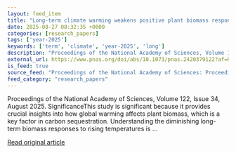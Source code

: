```yaml
---
layout: feed_item
title: "Long-term climate warming weakens positive plant biomass responses globally"
date: 2025-08-27 08:32:35 +0000
categories: [research_papers]
tags: ['year-2025']
keywords: ['term', 'climate', 'year-2025', 'long']
description: "Proceedings of the National Academy of Sciences, Volume 122, Issue 34, August 2025"
external_url: https://www.pnas.org/doi/abs/10.1073/pnas.2420379122?af=R
is_feed: true
source_feed: "Proceedings of the National Academy of Sciences: Proceedings of the National Academy of Sciences: Table of Contents"
feed_category: "research_papers"
---
```


Proceedings of the National Academy of Sciences, Volume 122, Issue 34, August 2025. SignificanceThis study is significant because it provides crucial insights into how global warming affects plant biomass, which is a key factor in carbon sequestration. Understanding the diminishing long-term biomass responses to rising temperatures is ...

[Read original article](https://www.pnas.org/doi/abs/10.1073/pnas.2420379122?af=R)
